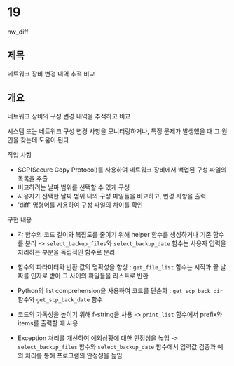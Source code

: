 # 19

nw_diff

## 제목
네트워크 장비 변경 내역 추적 비교

## 개요
네트워크 장비의 구성 변경 내역을 추적하고 비교

시스템 또는 네트워크 구성 변경 사항을 모니터링하거나, 특정 문제가 발생했을 때 그 원인을 찾는데 도움이 된다

작업 사항
* SCP(Secure Copy Protocol)를 사용하여 네트워크 장비에서 백업된 구성 파일의 목록을 추출
* 비교하려는 날짜 범위를 선택할 수 있게 구성
* 사용자가 선택한 날짜 범위 내의 구성 파일들을 비교하고, 변경 사항을 출력
* 'diff' 명령어를 사용하여 구성 파일의 차이를 확인

구현 내용

* 각 함수의 코드 길이와 복잡도를 줄이기 위해 helper 함수를 생성하거나 기존 함수를 분리
-> `select_backup_files`와 `select_backup_date` 함수는 사용자 입력을 처리하는 부분을 독립적인 함수로 분리

* 함수의 파라미터와 반환 값의 명확성을 향상 : `get_file_list` 함수는 시작과 끝 날짜를 인자로 받아 그 사이의 파일들을 리스트로 반환
* Python의 list comprehension을 사용하여 코드를 단순화 : `get_scp_back_dir` 함수와 `get_scp_back_date` 함수

* 코드의 가독성을 높이기 위해 f-string을 사용
-> `print_list` 함수에서 prefix와 items를 출력할 때 사용

* Exception 처리를 개선하여 예외상황에 대한 안정성을 높임
-> `select_backup_files` 함수와 `select_backup_date` 함수에서 입력값 검증과 예외 처리를 통해 프로그램의 안정성을 높임

